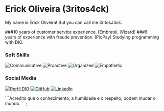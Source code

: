 # Erick Oliveira (3ritos4ck)

My name is Erick Oliveira! But you can call me 3ritosJ4ck.

###10 years of customer service experience. (Embratel, Wizard)
###6 years of experience with fraude prevention. (PicPay)
Studying programming with DIO.



### Soft Skills
![Communicative](https://img.shields.io/badge/Communicative-red)
![Proactive](https://img.shields.io/badge/Proactive-blue)
![Organized](https://img.shields.io/badge/Organized-red)
![Empathetic](https://img.shields.io/badge/Empathetic-blue)


### Social Media
[![Perfil DIO](https://img.shields.io/badge/DIO/PERFIL-darkblue)](https://web.dio.me/users/oliveirasantoserick)
[![GitHub](https://img.shields.io/badge/GitHub-black)](https://github.com/3ritosj4ck)
[![LinkedIn](https://img.shields.io/badge/LinkedIn-000?style=for-the-badge&logo=linkedin&logoColor=0E76A8)](https://www.linkedin.com/in/erick-oliveira-185779135/)

´´´Acredito que o conhecimento, a humildade e o respeito, podem mudar o mundo.´´´
;
